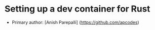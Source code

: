 # Setting up a dev container for Rust

* Primary author: [Anish Parepalli] (https://github.com/apcodes)
